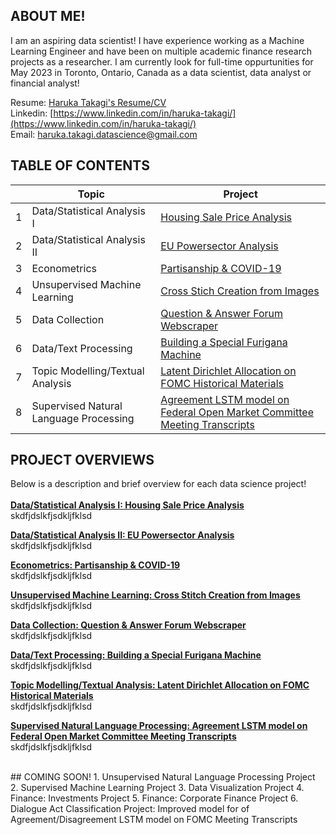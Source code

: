 ## ABOUT ME!
I am an aspiring data scientist! I have experience working as a Machine Learning Engineer and have been on multiple academic finance research projects as a researcher. I am currently look for full-time oppurtunities for May 2023 in Toronto, Ontario, Canada as a data scientist, data analyst or financial analyst! 

Resume: [Haruka Takagi's Resume/CV](https://drive.google.com/file/d/1mM8XmrZHNA6VwIPC0UOvPcZ3EPfs_GVM/view?usp=sharing) <br />
Linkedin: [https://www.linkedin.com/in/haruka-takagi/](https://www.linkedin.com/in/haruka-takagi/) <br />
Email: haruka.takagi.datascience@gmail.com

## TABLE OF CONTENTS

|        | Topic        | Project           |
| ------------- |-------------|-------------|
|1| Data/Statistical Analysis I     | [Housing Sale Price Analysis](https://haruka-takagi-datascience.github.io/data_analysis_I/) |
|2| Data/Statistical Analysis II      | [EU Powersector Analysis](https://github.com/haruka-takagi-datascience/data_analysis_II) |
|3| Econometrics      | [Partisanship & COVID-19](https://haruka-takagi-datascience.github.io/econometrics/) |
|4| Unsupervised Machine Learning      | [Cross Stich Creation from Images](https://haruka-takagi-datascience.github.io/unsupervised_ml/) |
|5| Data Collection      | [Question & Answer Forum Webscraper](https://haruka-takagi-datascience.github.io/data_collection/) |
|6| Data/Text Processing      | [Building a Special Furigana Machine](https://haruka-takagi-datascience.github.io/text_processing/) |
|7| Topic Modelling/Textual Analysis      | [Latent Dirichlet Allocation on FOMC Historical Materials](https://haruka-takagi-datascience.github.io/textual_analysis/) |
|8| Supervised Natural Language Processing      | [Agreement LSTM model on Federal Open Market Committee Meeting Transcripts](https://haruka-takagi-datascience.github.io/supervised_nlp/) |

## PROJECT OVERVIEWS
Below is a description and brief overview for each data science project!<br />
<br />
[**Data/Statistical Analysis I: Housing Sale Price Analysis**](https://haruka-takagi-datascience.github.io/data_analysis_I/)<br />
skdfjdslkfjsdkljfklsd

[**Data/Statistical Analysis II: EU Powersector Analysis**](https://github.com/haruka-takagi-datascience/data_analysis_II)<br />
skdfjdslkfjsdkljfklsd

[**Econometrics: Partisanship & COVID-19**](https://haruka-takagi-datascience.github.io/econometrics/)<br />
skdfjdslkfjsdkljfklsd

[**Unsupervised Machine Learning: Cross Stitch Creation from Images**](https://haruka-takagi-datascience.github.io/unsupervised_ml/)<br />
skdfjdslkfjsdkljfklsd

[**Data Collection: Question & Answer Forum Webscraper**](https://haruka-takagi-datascience.github.io/data_collection/)<br />
skdfjdslkfjsdkljfklsd

[**Data/Text Processing: Building a Special Furigana Machine**](https://haruka-takagi-datascience.github.io/text_processing/)<br />
skdfjdslkfjsdkljfklsd

[**Topic Modelling/Textual Analysis: Latent Dirichlet Allocation on FOMC Historical Materials**](https://haruka-takagi-datascience.github.io/textual_analysis/)<br />
skdfjdslkfjsdkljfklsd

[**Supervised Natural Language Processing: Agreement LSTM model on Federal Open Market Committee Meeting Transcripts**](https://haruka-takagi-datascience.github.io/supervised_nlp/)<br />
skdfjdslkfjsdkljfklsd

<br />
## COMING SOON!
1. Unsupervised Natural Language Processing Project
2. Supervised Machine Learning Project
3. Data Visualization Project
4. Finance: Investments Project
5. Finance: Corporate Finance Project
6. Dialogue Act Classification Project: Improved model for of Agreement/Disagreement LSTM model on FOMC Meeting Transcripts

